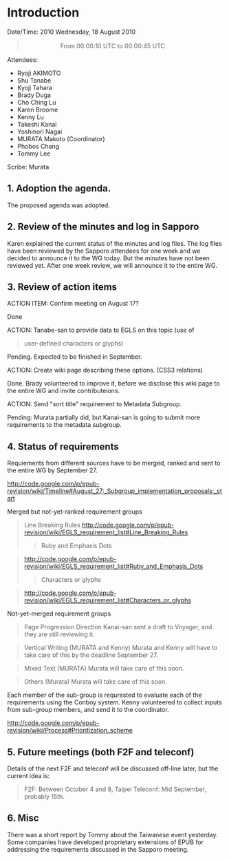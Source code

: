 # Introduction #


Date/Time:   2010 Wednesday, 18 August 2010
> 　　　　　　From 00:00:10 UTC to 00:00:45 UTC

Attendees:
  * Ryoji AKIMOTO
  * Shu Tanabe
  * Kyoji Tahara
  * Brady Duga
  * Cho Ching Lu
  * Karen Broome
  * Kenny Lu
  * Takeshi Kanai
  * Yoshinori Nagai
  * MURATA Makoto (Coordinator)
  * Phobos Chang
  * Tommy Lee

Scribe: Murata

## 1. Adoption the agenda. ##

The proposed agenda was adopted.

## 2. Review of the minutes and log in Sapporo ##

Karen explained the current status of the minutes and log files.
The log files have been reviewed by the Sapporo attendees for
one week and we decided to announce it to the WG today.  But
the minutes have not been reviewed yet.  After one week review,
we will announce it to the entire WG.

## 3. Review of action items ##

ACTION ITEM: Confirm meeting on August 17?

Done

ACTION: Tanabe-san to provide data to EGLS on this topic (use of
> user-defined characters or glyphs)

Pending.  Expected to be finished in September.

ACTION: Create wiki page describing these options.  (CSS3 relations)

Done.  Brady volunteered to improve it, before we disclose this
wiki page to the entire WG and invite contributeions.

ACTION: Send "sort title" requirement to Metadata Subgroup.

Pending: Murata partially did, but Kanai-san is going to submit more
requirements to the metadata subgroup.

## 4. Status of requirements ##

Requiements from different sources have to be merged, ranked
and sent to the entire WG by September 27.

http://code.google.com/p/epub-revision/wiki/Timeline#August_27:_Subgroup_implementation_proposals:_start

Merged but not-yet-ranked requirement groups
> Line Breaking Rules
> http://code.google.com/p/epub-revision/wiki/EGLS_requirement_list#Line_Breaking_Rules
> > Ruby and Emphasis Dots

> http://code.google.com/p/epub-revision/wiki/EGLS_requirement_list#Ruby_and_Emphasis_Dots
> > Characters or glyphs

> http://code.google.com/p/epub-revision/wiki/EGLS_requirement_list#Characters_or_glyphs

Not-yet-merged requirement groups
> Page Progression Direction
> Kanai-san sent a draft to Voyager, and they are still reviewing it.

> Vertical Writing (MURATA and Kenny)
> Murata and Kenny will have to take care of this by the deadline September 27.

> Mixed Text (MURATA)
> Murata will take care of this soon.

> Others (Murata)
> Murata will take care of this soon.

Each member of the sub-group is requrested to evaluate each of the
requirements using the Conboy system.  Kenny volunteered to collect
inputs from sub-group members, and send it to the coordinator.

http://code.google.com/p/epub-revision/wiki/Process#Prioritization_scheme


## 5. Future meetings (both F2F and teleconf) ##

Details of the next F2F and teleconf will be discussed off-line later,
but the current idea is:

> F2F: Between October 4 and 8, Taipei
> Teleconf: Mid September, probably 15th.

## 6. Misc ##

There was a short report by Tommy about the Taiwanese event yesterday.
Some companies have developed proprietary extensions of EPUB for
addressing the requirements discussed in the Sapporo meeting.